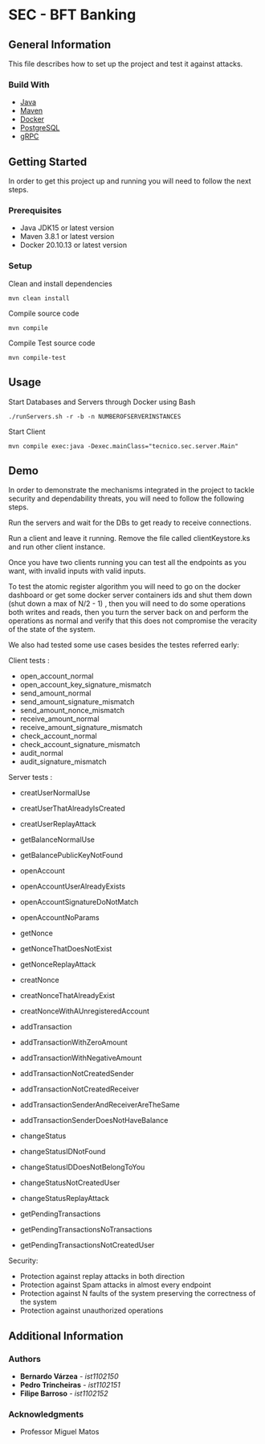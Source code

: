 # SEC - BFT Banking

## General Information

This file describes how to set up the project and test it against attacks.

### Build With

* [Java](https://www.java.com/)
* [Maven](https://maven.apache.org/)
* [Docker](https://www.docker.com/)
* [PostgreSQL](https://www.postgresql.org/)
* [gRPC](https://grpc.io/)

## Getting Started

In order to get this project up and running you will need to follow the next steps.

### Prerequisites

* Java JDK15 or latest version
* Maven 3.8.1 or latest version
* Docker 20.10.13 or latest version

### Setup

Clean and install dependencies
```
mvn clean install
```
Compile source code
```
mvn compile
```
Compile Test source code
```
mvn compile-test
```

## Usage

Start Databases and Servers through Docker using Bash
```
./runServers.sh -r -b -n NUMBEROFSERVERINSTANCES
```

Start Client
```
mvn compile exec:java -Dexec.mainClass="tecnico.sec.server.Main"
```

## Demo

In order to demonstrate the mechanisms integrated in the project to tackle security and dependability threats,
you will need to follow the following steps.

Run the servers and wait for the DBs to get ready to receive connections.

Run a client and leave it running. Remove the file called clientKeystore.ks and run other client instance.

Once you have two clients running you can test all the endpoints as you want, with invalid inputs with valid inputs.

To test the atomic register algorithm you will need to go on the docker dashboard or get some docker server containers ids and shut them down (shut down a max of N/2 - 1) , then you will need to do some operations both writes and reads, then you turn the server back on and perform the operations as normal and verify that this does not compromise the veracity of the state of the system.

We also had tested some use cases besides the testes referred early:

Client tests : 

* open_account_normal
* open_account_key_signature_mismatch
* send_amount_normal
* send_amount_signature_mismatch
* send_amount_nonce_mismatch
* receive_amount_normal
* receive_amount_signature_mismatch
* check_account_normal
* check_account_signature_mismatch
* audit_normal
* audit_signature_mismatch

Server tests : 
* creatUserNormalUse
* creatUserThatAlreadyIsCreated
* creatUserReplayAttack
* getBalanceNormalUse
* getBalancePublicKeyNotFound

* openAccount
* openAccountUserAlreadyExists
* openAccountSignatureDoNotMatch
* openAccountNoParams

* getNonce
* getNonceThatDoesNotExist
* getNonceReplayAttack
* creatNonce
* creatNonceThatAlreadyExist
* creatNonceWithAUnregisteredAccount

* addTransaction
* addTransactionWithZeroAmount
* addTransactionWithNegativeAmount
* addTransactionNotCreatedSender
* addTransactionNotCreatedReceiver
* addTransactionSenderAndReceiverAreTheSame
* addTransactionSenderDoesNotHaveBalance
* changeStatus
* changeStatusIDNotFound
* changeStatusIDDoesNotBelongToYou
* changeStatusNotCreatedUser
* changeStatusReplayAttack
* getPendingTransactions
* getPendingTransactionsNoTransactions
* getPendingTransactionsNotCreatedUser

Security:
* Protection against replay attacks in both direction 
* Protection against Spam attacks in almost every endpoint
* Protection against N faults of the system preserving the correctness of the system
* Protection against unauthorized operations

## Additional Information

### Authors

* **Bernardo Várzea** - *ist1102150*
* **Pedro Trincheiras** - *ist1102151*
* **Filipe Barroso** - *ist1102152*

### Acknowledgments

* Professor Miguel Matos
